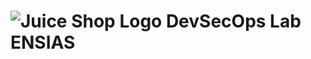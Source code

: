 # ![Juice Shop Logo](https://raw.githubusercontent.com/juice-shop/juice-shop/master/frontend/src/assets/public/images/JuiceShop_Logo_100px.png) DevSecOps Lab ENSIAS

